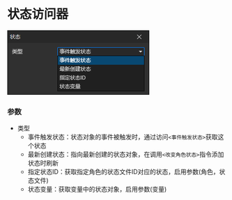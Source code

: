 # 状态访问器

![](img/state-getter.png)

### 参数

- 类型
  - 事件触发状态：状态对象的事件被触发时，通过访问`<事件触发状态>`获取这个状态
  - 最新创建状态：指向最新创建的状态对象，在调用`<改变角色状态>`指令添加状态时刷新
  - 指定状态ID：获取指定角色的状态文件ID对应的状态，启用参数(角色，状态文件)
  - 状态变量：获取变量中的状态对象，启用参数(变量)

